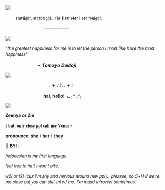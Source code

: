 ![](https://64.media.tumblr.com/ae439e32ecb59623a6cb18c11d970ce3/0bf822ee66b233a0-9f/s640x960/55dc08b0d2c1b2754d0d4654ccd652bc8492cd61.pnj) 



   　   　𝖘𝖙𝖆𝖗𝖑𝖎𝖌𝖍𝖙, 𝖘𝖙𝖆𝖗𝖇𝖗𝖎𝖌𝖍𝖙...𝖙𝖍𝖊 𝖋𝖎𝖗𝖘𝖙 𝖘𝖙𝖆𝖗 𝖎 𝖘𝖊𝖊 𝖙𝖔𝖓𝖎𝖌𝖍𝖙.

   　   　   　  　   　   　   　────────





![](https://64.media.tumblr.com/8d83513a0d7feb4a7679998c36c9cbaa/e2e7c08d9a2688d8-26/s640x960/fa87dd2ba5079767872001fcf9215f354525b94b.gifv)


"𝑡ℎ𝑒 𝑔𝑟𝑒𝑎𝑡𝑒𝑠𝑡 ℎ𝑎𝑝𝑝𝑖𝑛𝑒𝑠𝑠 𝑓𝑜𝑟 𝑚𝑒 𝑖𝑠 𝑡𝑜 𝑙𝑒𝑡 𝑡ℎ𝑒 𝑝𝑒𝑟𝑠𝑜𝑛 𝑖 𝑚𝑜𝑠𝑡 𝑙𝑖𝑘𝑒 ℎ𝑎𝑣𝑒 𝑡ℎ𝑒 𝑚𝑜𝑠𝑡 ℎ𝑎𝑝𝑝𝑖𝑛𝑒𝑠𝑠"

   　   　   　       　   　   　╸𝑻𝒐𝒎𝒐𝒚𝒐 𝑫𝒂𝒊𝒅𝒐𝒋𝒊

![](https://64.media.tumblr.com/df50ce62f401ed4eaa06041951899d7c/0bf822ee66b233a0-7c/s640x960/22feb2078275c39947e7bf4fb57830b36c2baf37.pnj)

   　   　   　   　   　   　   　   　˖ ݁𖥔 ݁˖ 𐙚 ˖ ݁𖥔 ݁˖

   　   　   　   　   　   　   　𝐡𝐚𝐢, 𝐡𝐞𝐥𝐥𝐨!! ᓚ₍ ^. .^₎

![](https://64.media.tumblr.com/20d8d66bbe351c81b662270616acd654/4b453495361c32c6-28/s500x750/243a0ac20b749a286d43d36135f4a5cd3e6c84df.gifv) 

𝐙𝐞𝐞𝐧𝐲𝐚 𝐨𝐫 𝐙𝐢𝐞

⧼ 𝐛𝐮𝐭, 𝐨𝐧𝐥𝐲 𝐜𝐥𝐨𝐬𝐞 𝐩𝐩𝐥 𝐜𝐚𝐥𝐥 𝐦𝐞 𝐕𝐞𝐧𝐮𝐬 ⧽

𝐩𝐫𝐨𝐧𝐨𝐮𝐧𝐜𝐞: 𝐬𝐡𝐞 / 𝐡𝐞𝐫 / 𝐭𝐡𝐞𝐲


|| 𝐁𝐘𝐈 :

𝐼𝑛𝑑𝑜𝑛𝑒𝑠𝑖𝑎𝑛 𝑖𝑠 𝑚𝑦 𝑓𝑖𝑟𝑠𝑡 𝑙𝑎𝑛𝑔𝑢𝑎𝑔𝑒.

𝑓𝑒𝑒𝑙 𝑓𝑟𝑒𝑒 𝑡𝑜 𝑖𝑛𝑡!! 𝑖 𝑤𝑜𝑛'𝑡 𝑏𝑖𝑡𝑒.

𝑤2𝑖 𝑜𝑟 𝑓2𝑖 (𝑐𝑢𝑧 𝐼'𝑚 𝑠ℎ𝑦 𝑎𝑛𝑑 𝑛𝑒𝑟𝑣𝑜𝑢𝑠 𝑎𝑟𝑜𝑢𝑛𝑑 𝑛𝑒𝑤 𝑝𝑝𝑙).. 𝑝𝑙𝑒𝑎𝑠𝑒𝑒, 𝑛𝑜 𝐶+𝐻 𝑖𝑓 𝑤𝑒'𝑟𝑒 𝑛𝑜𝑡 𝑐𝑙𝑜𝑠𝑒 𝑏𝑢𝑡 𝑦𝑜𝑢 𝑐𝑎𝑛 𝑠𝑡𝑖𝑙𝑙 𝑖𝑛𝑡 𝑤/ 𝑚𝑒. 𝐼'𝑚 𝑚𝑎𝑑𝑑 𝑖𝑛𝑡𝑟𝑜𝑣𝑒𝑟𝑡 𝑠𝑜𝑚𝑒𝑡𝑖𝑚𝑒𝑠. 


